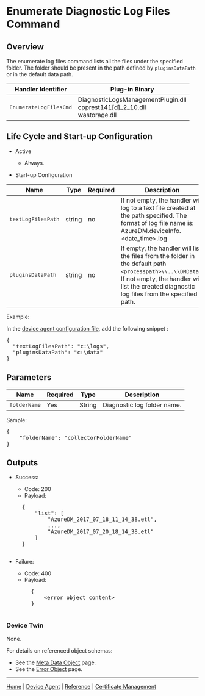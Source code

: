 # Enumerate Diagnostic Log Files Command

## Overview

The enumerate log files command lists all the files under the specified folder. The folder should be present in the path defined by `pluginsDataPath` or in the default data path. 

| Handler Identifier | Plug-in Binary |
|----|----|
| `EnumerateLogFilesCmd` | DiagnosticLogsManagementPlugin.dll<br/>cpprest141[d]_2_10.dll<br/>wastorage.dll |

## Life Cycle and Start-up Configuration

- Active
    - Always.

- Start-up Configuration

| Name | Type | Required | Description |
|------|------|----------|-------------|
| `textLogFilesPath` | string | no | If not empty, the handler will log to a text file created at the path specified. The format of log file name is: AzureDM.deviceInfo.&lt;date_time&gt;.log |
| `pluginsDataPath` | string | no | If empty, the handler will list the files from the folder in the default path `<processpath>\\..\\DMData)`. If not empty, the handler will list the created diagnostic log files from the specified path. |  

Example:

In the [device agent configuration file](../reference/device-agent-configuration-file.md), add the following snippet :

<pre>
{
  "textLogFilesPath": "c:\logs",
  "pluginsDataPath": "c:\data"
}
</pre>

## Parameters

| Name | Required | Type | Description |
|-----|-----|-----|-----|
| `folderName` | Yes | String | Diagnostic log folder name. |

Sample:

<pre>
{
    "folderName": "collectorFolderName"
}
</pre>

## Outputs

- Success:
    - Code: 200
    - Payload:
    <pre>
    {
        "list": [
            "AzureDM_2017_07_18_11_14_38.etl",
            ...,
            "AzureDM_2017_07_20_18_14_38.etl"
        ]
    }
    </pre>

- Failure:
    - Code: 400
    - Payload:
        <pre>
        {
            &lt;error object content&gt;
        }
        </pre>

### Device Twin

None.

For details on referenced object schemas:

- See the [Meta Data Object](meta-object.md) page.
- See the [Error Object](error-object.md) page.

----

[Home](../../../../README.md) | [Device Agent](../../device-agent.md) | [Reference](../../reference.md) | [Certificate Management](certificate-management.md)
